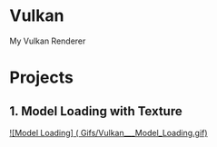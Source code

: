 # Vulkan
  My Vulkan Renderer
  
# Projects

## 1. Model Loading with Texture

[         ![Model Loading]      (     Gifs/Vulkan___Model_Loading.gif)](https://youtu.be/W6YLzFhfPsc "Model Loading")


